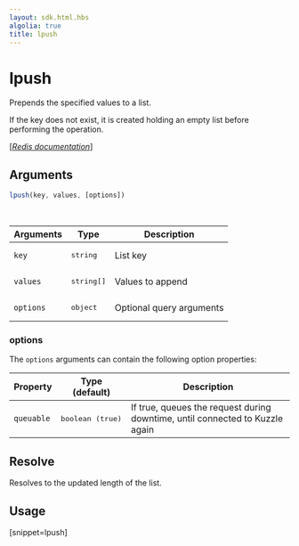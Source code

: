 ```yaml
---
layout: sdk.html.hbs
algolia: true
title: lpush
---
```


# lpush

Prepends the specified values to a list. 

If the key does not exist, it is created holding an empty list before performing the operation.

[[_Redis documentation_]](https://redis.io/commands/lpush)

## Arguments

```js
lpush(key, values, [options])
```

<br/>

| Arguments    | Type    | Description |
|--------------|---------|-------------|
| `key` | <pre>string</pre> | List key |
| `values` | <pre>string[]</pre> | Values to append |
| ``options`` | <pre>object</pre> | Optional query arguments |

### options

The `options` arguments can contain the following option properties:

| Property   | Type (default)   | Description                       |
| ---------- | ------- | --------------------------------- |
| `queuable` | <pre>boolean (true)</pre> | If true, queues the request during downtime, until connected to Kuzzle again |

## Resolve

Resolves to the updated length of the list.

## Usage

[snippet=lpush]
